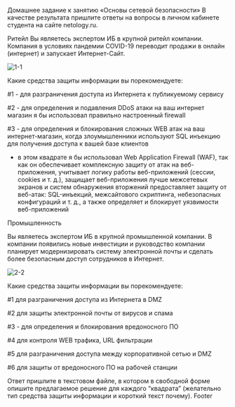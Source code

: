 Домашнее задание к занятию «Основы сетевой безопасности»
В качестве результата пришлите ответы на вопросы в личном кабинете студента на сайте netology.ru.

Ритейл
Вы являетесь экспертом ИБ в крупной ритейл компании. Компания в условиях пандемии COVID-19 переводит продажи в онлайн (интернет) и запускает Интернет-Сайт.

![1-1](https://github.com/netology-code/ibnet-homeworks/blob/v2/08_basics/pic/retail.png)

Какие средства защиты информации вы порекомендуете:

#1 - для разграничения доступа из Интернета к публикуемому сервису

#2 - для определения и подавления DDoS атаки на ваш интернет магазин я бы использовал правильно настроенный firewall

#3 - для определения и блокирования сложных WEB атак на ваш интернет-магазин, когда злоумышленники используют SQL инъекцию для получения доступа к вашей базе клиентов
 - в этом квадрате я бы использовал Web Application Firewall (WAF), так как он обеспечивает комплексную защиту от атак на веб-приложения, учитывает логику работы веб-приложений (сессии, cookies и т. д.), защищает веб-приложения лучше межсетевых экранов и систем обнаружения вторжений
предоставляет защиту от веб-атак: SQL-инъекций, межсайтового скриптинга, небезопасных конфигураций и т. д., а также определяет и блокирует уязвимости веб-приложений



Промышленность

Вы являетесь экспертом ИБ в крупной промышленной компании. В компании появились новые инвестиции и руководство компании планирует модернизировать систему электронной почты и сделать более безопасным доступ сотрудников в Интернет.

![2-2](https://github.com/netology-code/ibnet-homeworks/blob/v2/08_basics/pic/industry.png)

Какие средства защиты информации вы порекомендуете:

#1 для разграничения доступа из Интернета в DMZ

#2 для защиты электронной почты от вирусов и спама

#3 - для определения и блокирования вредоносного ПО

#4 для контроля WEB трафика, URL фильтрации

#5 для разграничения доступа между корпоративной сетью и DMZ

#6 для защиты от вредоносного ПО на рабочей станции

Ответ пришлите в текстовом файле, в котором в свободной форме опишите предлагаемое решение для каждого “квадрата” (желательно тип средства защиты информации и короткий текст почему).
Footer

